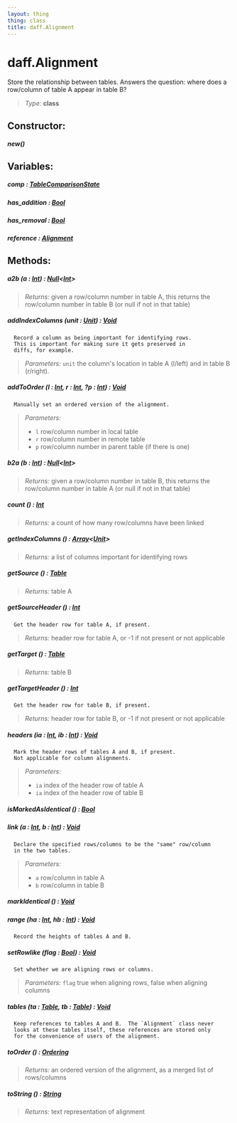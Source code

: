 ```yaml
---
layout: thing
thing: class
title: daff.Alignment
---
```

# daff.Alignment


  Store the relationship between tables. Answers the question: where
  does a row/column of table A appear in table B?




> *Type:* **class**



## Constructor:

##### **new**()



## Variables:

#####  **comp**  : <a href="../coopy/TableComparisonState.html" class="type">TableComparisonState</a>



#####  **has_addition**  : <a href="../Bool.html" class="type">Bool</a>



#####  **has_removal**  : <a href="../Bool.html" class="type">Bool</a>



#####  **reference**  : <a href="../coopy/Alignment.html" class="type">Alignment</a>



## Methods:


##### **a2b** (a : <a href="../Int.html" class="type">Int</a>) : <a href="../Null.html" class="type">Null</a>&lt;<a href="../Int.html" class="type">Int</a>&gt;




> *Returns:*  given a row/column number in table A, this returns the row/column number in table B (or null if not in that table) 








##### **addIndexColumns** (unit : <a href="../coopy/Unit.html" class="type">Unit</a>) : <a href="../Void.html" class="type">Void</a>


      Record a column as being important for identifying rows.
      This is important for making sure it gets preserved in
      diffs, for example.




> *Parameters:*  `unit` the column's location in table A (l/left) and in table B (r/right). 









##### **addToOrder** (l : <a href="../Int.html" class="type">Int</a>, r : <a href="../Int.html" class="type">Int</a>, ?p : <a href="../Int.html" class="type">Int</a>) : <a href="../Void.html" class="type">Void</a>


      Manually set an ordered version of the alignment.



> *Parameters:*
>
>   * `l` row/column number in local table
>   * `r` row/column number in remote table
>   * `p` row/column number in parent table (if there is one)








##### **b2a** (b : <a href="../Int.html" class="type">Int</a>) : <a href="../Null.html" class="type">Null</a>&lt;<a href="../Int.html" class="type">Int</a>&gt;




> *Returns:*  given a row/column number in table B, this returns the row/column number in table A (or null if not in that table) 








##### **count** () : <a href="../Int.html" class="type">Int</a>




> *Returns:*  a count of how many row/columns have been linked








##### **getIndexColumns** () : <a href="../Array.html" class="type">Array</a>&lt;<a href="../coopy/Unit.html" class="type">Unit</a>&gt;




> *Returns:*  a list of columns important for identifying rows








##### **getSource** () : <a href="../coopy/Table.html" class="type">Table</a>




> *Returns:*  table A








##### **getSourceHeader** () : <a href="../Int.html" class="type">Int</a>


      Get the header row for table A, if present.





> *Returns:*  header row for table A, or -1 if not present or not applicable








##### **getTarget** () : <a href="../coopy/Table.html" class="type">Table</a>




> *Returns:*  table B








##### **getTargetHeader** () : <a href="../Int.html" class="type">Int</a>


      Get the header row for table B, if present.





> *Returns:*  header row for table B, or -1 if not present or not applicable








##### **headers** (ia : <a href="../Int.html" class="type">Int</a>, ib : <a href="../Int.html" class="type">Int</a>) : <a href="../Void.html" class="type">Void</a>


      Mark the header rows of tables A and B, if present.
      Not applicable for column alignments.




> *Parameters:*
>
>   * `ia` index of the header row of table A
>   * `ia` index of the header row of table B








##### **isMarkedAsIdentical** () : <a href="../Bool.html" class="type">Bool</a>




##### **link** (a : <a href="../Int.html" class="type">Int</a>, b : <a href="../Int.html" class="type">Int</a>) : <a href="../Void.html" class="type">Void</a>


      Declare the specified rows/columns to be the "same" row/column
      in the two tables.




> *Parameters:*
>
>   * `a` row/column in table A
>   * `b` row/column in table B








##### **markIdentical** () : <a href="../Void.html" class="type">Void</a>




##### **range** (ha : <a href="../Int.html" class="type">Int</a>, hb : <a href="../Int.html" class="type">Int</a>) : <a href="../Void.html" class="type">Void</a>


      Record the heights of tables A and B.












##### **setRowlike** (flag : <a href="../Bool.html" class="type">Bool</a>) : <a href="../Void.html" class="type">Void</a>


      Set whether we are aligning rows or columns.




> *Parameters:*  `flag` true when aligning rows, false when aligning columns









##### **tables** (ta : <a href="../coopy/Table.html" class="type">Table</a>, tb : <a href="../coopy/Table.html" class="type">Table</a>) : <a href="../Void.html" class="type">Void</a>


      Keep references to tables A and B.  The `Alignment` class never
      looks at these tables itself, these references are stored only
      for the convenience of users of the alignment.












##### **toOrder** () : <a href="../coopy/Ordering.html" class="type">Ordering</a>




> *Returns:*  an ordered version of the alignment, as a merged list of rows/columns 








##### **toString** () : <a href="../String.html" class="type">String</a>




> *Returns:*  text representation of alignment








